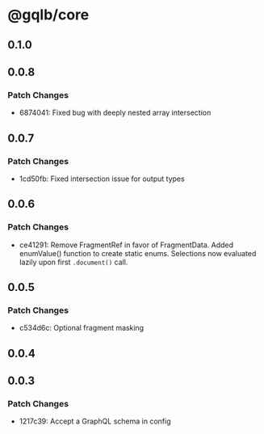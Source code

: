 # @gqlb/core

## 0.1.0

## 0.0.8

### Patch Changes

- 6874041: Fixed bug with deeply nested array intersection

## 0.0.7

### Patch Changes

- 1cd50fb: Fixed intersection issue for output types

## 0.0.6

### Patch Changes

- ce41291: Remove FragmentRef<F> in favor of FragmentData<F>.
  Added enumValue() function to create static enums.
  Selections now evaluated lazily upon first `.document()` call.

## 0.0.5

### Patch Changes

- c534d6c: Optional fragment masking

## 0.0.4

## 0.0.3

### Patch Changes

- 1217c39: Accept a GraphQL schema in config
